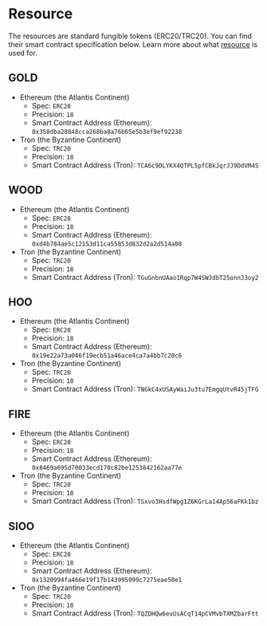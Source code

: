 # Resource

The resources are standard fungible tokens \(ERC20/TRC20\). You can find their smart contract specification below. Learn more about what [resource](../game-entities/resource/) is used for.

## GOLD

* Ethereum \(the Atlantis Continent\)
  * Spec: `ERC20`
  * Precision: `18`
  * Smart Contract Address \(Ethereum\): `0x358dba28848cca268ba8a76b65e5b3ef9ef92238`
* Tron \(the Byzantine Continent\)
  * Spec: `TRC20`
  * Precision: `18`
  * Smart Contract Address \(Tron\): `TCA6c9DLYKX4QTPL5pfCBkJqrJJ9DdVM4S`

## WOOD

* Ethereum \(the Atlantis Continent\)
  * Spec: `ERC20`
  * Precision: `18`
  * Smart Contract Address \(Ethereum\): `0xd4b784ae5c12153d11ca55853d832d2a2d514a08`
* Tron \(the Byzantine Continent\)
  * Spec: `TRC20`
  * Precision: `18`
  * Smart Contract Address \(Tron\): `TGuGnbnUAao1Rqp7W4SWJdbT25onnJ3oy2`

## HOO

* Ethereum \(the Atlantis Continent\)
  * Spec: `ERC20`
  * Precision: `18`
  * Smart Contract Address \(Ethereum\): `0x19e22a73a046f19ecb51a46ace4ca7a4bb7c20c6`
* Tron \(the Byzantine Continent\)
  * Spec: `TRC20`
  * Precision: `18`
  * Smart Contract Address \(Tron\): `TNGkC4xUSAyWaiJu3tu7EmgqUtvR45jTFG`

## FIRE

* Ethereum \(the Atlantis Continent\)
  * Spec: `ERC20`
  * Precision: `18`
  * Smart Contract Address \(Ethereum\): `0x8469a695d70033ecd170c82be1253842162aa77e`
* Tron \(the Byzantine Continent\)
  * Spec: `TRC20`
  * Precision: `18`
  * Smart Contract Address \(Tron\): `TSxvo3HsdfWpg1Z6KGrLa14Ap56aFKk1bz`

## SIOO

* Ethereum \(the Atlantis Continent\)
  * Spec: `ERC20`
  * Precision: `18`
  * Smart Contract Address \(Ethereum\): `0x1320994fa466e19f17b143995999c7275eae50e1`
* Tron \(the Byzantine Continent\)
  * Spec: `TRC20`
  * Precision: `18`
  * Smart Contract Address \(Tron\): `TQZDHQw6evUsACqT14pCVMvbTXMZbarFtt`

